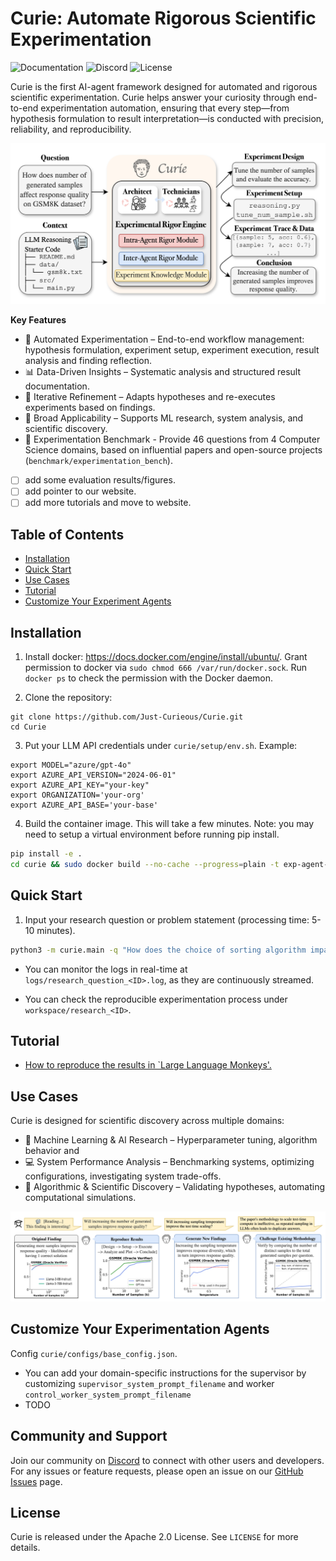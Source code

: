 # Curie: Automate Rigorous Scientific Experimentation

![Documentation](https://img.shields.io/badge/docs-Just--Curieous.github.io-blue)
![Discord](https://img.shields.io/discord/discord-id?label=Discord&logo=discord&link=https://discord.gg/uCEbmG7EKU)
![License](https://img.shields.io/badge/license-Apache%202.0-blue)

Curie is the first AI-agent framework designed for automated and rigorous scientific experimentation. 
Curie helps answer your curiosity through end-to-end experimentation automation, ensuring that every step—from hypothesis formulation to result interpretation—is conducted with precision, reliability, and reproducibility.
<p align="center">
  <img src="./docs/static/img/curie-overview.png" width="600px"/>
</p>

**Key Features**
- 🚀 Automated Experimentation – End-to-end workflow management: hypothesis formulation, experiment setup, experiment execution, result analysis and finding reflection.
- 📊 Data-Driven Insights – Systematic analysis and structured result documentation.
- 🔄 Iterative Refinement – Adapts hypotheses and re-executes experiments based on findings.
- 🔬 Broad Applicability – Supports ML research, system analysis, and scientific discovery.
- 📖 Experimentation Benchmark - Provide 46 questions from 4 Computer Science domains, based on influential papers and open-source projects (`benchmark/experimentation_bench`).


- [ ] add some evaluation results/figures.
- [ ] add pointer to our website.
- [ ] add more tutorials and move to website.

## Table of Contents 
- [Installation](#installation)
- [Quick Start](#quick-start)
- [Use Cases](#use-cases)
- [Tutorial](#tutorial-for-reproducing-large-language-monkeys-results)
- [Customize Your Experiment Agents](#develop-your-customized-experimentation-agents) 

## Installation

1. Install docker: https://docs.docker.com/engine/install/ubuntu/. 
Grant permission to docker via `sudo chmod 666 /var/run/docker.sock`. Run `docker ps` to check the permission with the Docker daemon.

2. Clone the repository:
```
git clone https://github.com/Just-Curieous/Curie.git
cd Curie
```

3. Put your LLM API credentials under `curie/setup/env.sh`. Example: 

```
export MODEL="azure/gpt-4o"
export AZURE_API_VERSION="2024-06-01"
export AZURE_API_KEY="your-key"
export ORGANIZATION='your-org'
export AZURE_API_BASE='your-base'
```

4. Build the container image. This will take a few minutes. Note: you may need to setup a virtual environment before running pip install.

```bash
pip install -e .
cd curie && sudo docker build --no-cache --progress=plain -t exp-agent-image -f ExpDockerfile_default .. && cd -
```

## Quick Start

1. Input your research question or problem statement (processing time: 5-10 minutes).
```bash
python3 -m curie.main -q "How does the choice of sorting algorithm impact runtime performance across different input distributions?" --task_config curie/configs/base_config.json
```
- You can monitor the logs in real-time at `logs/research_question_<ID>.log`, as they are continuously streamed.

- You can check the reproducible experimentation process under `workspace/research_<ID>`.

## Tutorial
- [How to reproduce the results in `Large Language Monkeys'. ](./docs/tutorial-large-language-monkey.md)


## Use Cases
Curie is designed for scientific discovery across multiple domains:

- 🔬 Machine Learning & AI Research – Hyperparameter tuning, algorithm behavior and 
- 💻 System Performance Analysis – Benchmarking systems, optimizing configurations, investigating system trade-offs.
- 🧪 Algorithmic & Scientific Discovery – Validating hypotheses, automating computational simulations.
 
<p align="center">
  <img src="./docs/static/img/case_study.png" width="600px"/>
</p>


## Customize Your Experimentation Agents

Config `curie/configs/base_config.json`.
- You can add your domain-specific instructions for the supervisor by customizing `supervisor_system_prompt_filename` and worker `control_worker_system_prompt_filename`
- TODO


## Community and Support

Join our community on [Discord](https://discord.gg/uCEbmG7EKU) to connect with other users and developers. For any issues or feature requests, please open an issue on our [GitHub Issues](https://github.com/Just-Curieous/curie/issues) page.

## License

Curie is released under the Apache 2.0 License. See `LICENSE` for more details.
